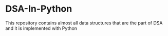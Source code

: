 # DSA-In-Python
This repository contains almost all data structures that are the part of DSA and it is implemented with Python
